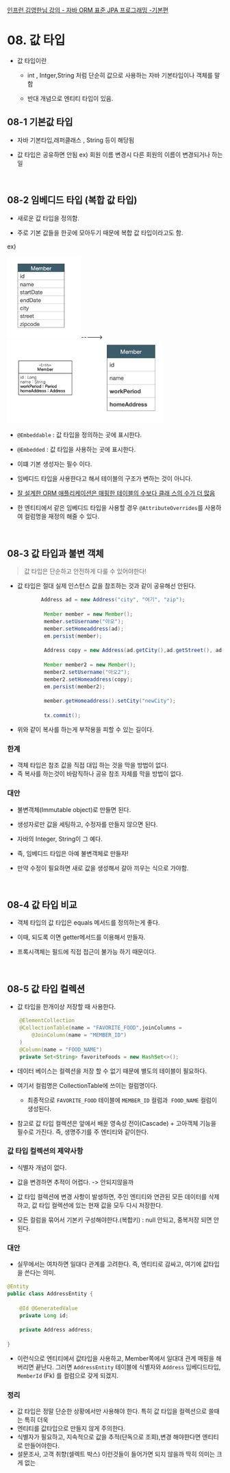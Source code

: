 [인프런 김영한님 강의 - 자바 ORM 표준 JPA 프로그래밍 -기본편](https://www.inflearn.com/course/ORM-JPA-Basic)

# 08. 값 타입

+ 값 타입이란 
  
  + int , Intger,String 처럼 단순히 값으로 사용하는 자바 기본타입이나 객체를 말함
  
  + 반대 개념으로 엔티티 타입이 있음.

## 08-1 기본값 타입

+ 자바 기본타입,래퍼클래스 , String 등이 해당됨

+ 값 타입은 공유하면 안됨 ex) 회원 이름 변경시 다른 회원의 이름이 변경되거나 하는일 

<br>

## 08-2 임베디드 타입 (복합 값 타입)

+ 새로운 값 타입을 정의함.

+ 주로 기본 값들을 한곳에 모아두기 때문에 복합 값 타입이라고도 함.

ex)

<img title="" src="IMG/origin.png" alt="" width="173">-----><img title="" src="IMG/embedded.png" alt="" data-align="inline" width="364">

+ `@Embeddable` : 값 타입을 정의하는 곳에 표시한다.

+ `@Embedded` : 값 타입을 사용하는 곳에 표시한다.

+ 이떄 기본 생성자는 필수 이다.

+ 임베디드 타입을 사용한다고 해서 테이블의 구조가 변하는 것이 아니다.

+ <u>잘 설계한 ORM 애플리케이션은 매핑한 테이블의 수보다 클래
  스의 수가 더 많음</u>

+ 한 엔티티에서 같은 임베디드 타입을 사용할 경우 `@AttributeOverrides`를 사용하여 컬럼명을 재정의 해줄 수 있다.

<br>

## 08-3 값 타입과 불변 객체

> 값 타입은 단순하고 안전하게 다룰 수 있어야한다!

+ 값 타입은 절대 실제 인스턴스 값을 참조하는 것과 같이 공유해선 안된다.

```java
           Address ad = new Address("city", "여기", "zip");

            Member member = new Member();
            member.setUsername("아오");
            member.setHomeaddress(ad);
            em.persist(member);

            Address copy = new Address(ad.getCity(),ad.getStreet(), ad.getZipcode());

            Member member2 = new Member();
            member2.setUsername("아오2");
            member2.setHomeaddress(copy);
            em.persist(member2);

            member.getHomeaddress().setCity("newCity");

            tx.commit();
```

+ 위와 같이 복사를 하는게 부작용을 피할 수 있는 길이다.

### 한계

+ 객체 타입은 참조 값을 직접 대입 하는 것을 막을 방법이 없다. 
+ 즉 복사를 하는것이 바람직하나 공유 참조 자체를 막을 방법이 없다. 

### 대안

+ 불변객체(Immutable object)로 만들면 된다.

+ 생성자로만 값을 세팅하고, 수정자를 만들지 않으면 된다.

+ 자바의 Integer, String이 그 예다.

+ 즉, 임베디드 타입은 아예 불변객체로 만들자!

+ 만약 수정이 필요하면 새로 값을 생성해서 갈아 끼우는 식으로 가야함.

<br>

## 08-4 값 타입 비교

+ 객체 타입의 값 타입은 equals 메서드를 정의하는게 좋다.

+ 이때, 되도록 이면 getter메서드를 이용해서 만들자.

+ 프록시객체는 필드에 직접 접근이 불가능 하기 때문이다.

<br>

## 08-5 값 타입 컬렉션

+ 값 타입을 한개이상 저장할 때 사용한다.

```java
    @ElementCollection
    @CollectionTable(name = "FAVORITE_FOOD",joinColumns =
        @JoinColumn(name = "MEMBER_ID")
    )
    @Column(name = "FOOD_NAME")
    private Set<String> favoriteFoods = new HashSet<>();
```

+ 데이터 베이스는 컬렉션을 저장 할 수 없기 때문에 별도의 테이블이 필요하다.

+ 여기서 컬럼명은 CollectionTable에 쓰이는 컬럼명이다.
  
  + 최종적으로 `FAVORITE_FOOD` 테이블에 `MEMBER_ID` 컬럼과  `FOOD_NAME` 컬럼이 생성된다.

+ 참고로 값 타입 컬렉션은 앞에서 배운 영속성 전이(Cascade) + 고아객체 기능을 필수로 가진다. 즉, 생명주기를 주 엔티티와 같이한다. 

### 값 타입 컬렉션의 제약사항

+ 식별자 개념이 없다.

+ 값을 변경하면 추적이 어렵다. -> 안되지않을까

+ 값 타입 컬렉션에 변경 사항이 발생하면, 주인 엔티티와 연관된 모든 데이터를 삭제하고, 값 타입 컬렉션에 있는 현재 값을 모두 다시 저장한다.

+ 모든 컬럼을 묶어서 기본키 구성해야한다.(복합키) : null 안되고, 중복저장 되면 안된다.

### 대안

+ 실무에서는 여차하면 일대다 관계를 고려한다. 즉, 엔티티로 감싸고, 여기에 값타입을 쓴다는 의미.

```java
@Entity
public class AddressEntity {

    @Id @GeneratedValue
    private Long id;

    private Address address;

}
```

+ 이런식으로 엔티티에서 값타입을 사용하고, Member쪽에서 일대대 관계 매핑을 해버리면 끝난다. 그러면 `AddressEntity` 테이블에 식별자와 `Address` 임베디드타입, `MemberId` (Fk) 를 컬럼으로 갖게 되겠지.

### 정리

+ 값 타입은 정말 단순한 상황에서만 사용해야 한다. 특히 값 타입을 컬렉션으로 쓸때 는 특히 더욱
+ 엔티티를 값타입으로 만들지 않게 주의한다.
+ 식별자가 필요하고, 지속적으로 값을 추적(단독으로 조회),변경 해야한다면 엔티티로 만들어야한다.
+ 설문조사, 고객 취향(셀렉트 박스) 이런것들이 들어가면 되지 않을까 딱히 의미는 크게 없는
